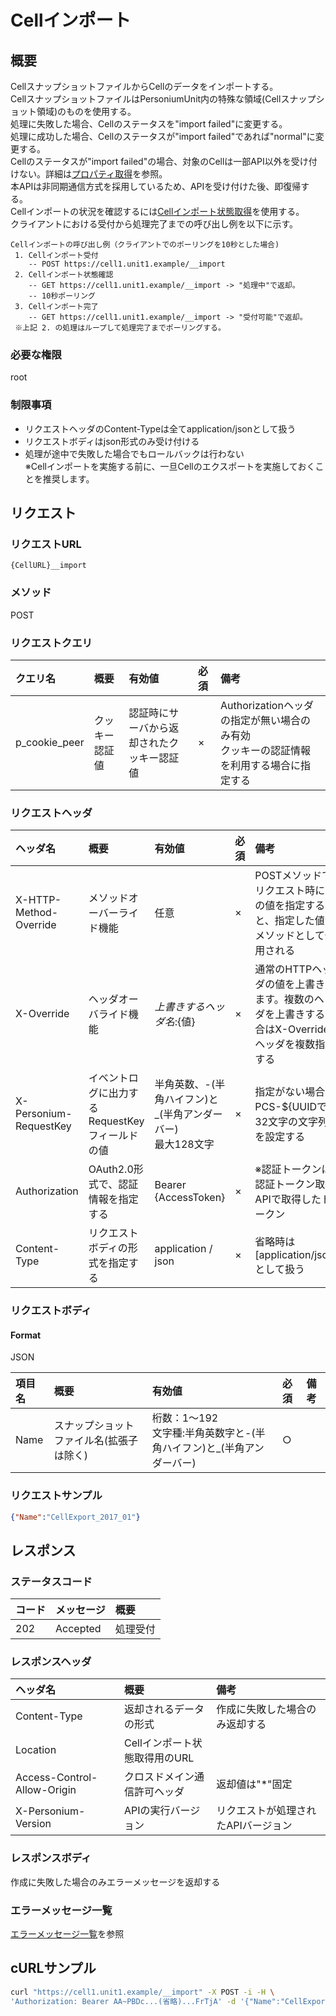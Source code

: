 # Cellインポート
## 概要
CellスナップショットファイルからCellのデータをインポートする。  
CellスナップショットファイルはPersoniumUnit内の特殊な領域(Cellスナップショット領域)のものを使用する。  
処理に失敗した場合、Cellのステータスを"import failed"に変更する。  
処理に成功した場合、Cellのステータスが"import failed"であれば"normal"に変更する。  
Cellのステータスが"import failed"の場合、対象のCellは一部API以外を受け付けない。詳細は[プロパティ取得](290_Cell_Get_Property.md)を参照。  
本APIは非同期通信方式を採用しているため、APIを受け付けた後、即復帰する。  
Cellインポートの状況を確認するには[Cellインポート状態取得](508_Progress_of_Import_Cell.md)を使用する。  
クライアントにおける受付から処理完了までの呼び出し例を以下に示す。  

```
Cellインポートの呼び出し例（クライアントでのポーリングを10秒とした場合)
 1. Cellインポート受付
    -- POST https://cell1.unit1.example/__import
 2. Cellインポート状態確認
    -- GET https://cell1.unit1.example/__import -> "処理中"で返却。
    -- 10秒ポーリング
 3. Cellインポート完了
    -- GET https://cell1.unit1.example/__import -> "受付可能"で返却。
 ※上記 2. の処理はループして処理完了までポーリングする。
```

### 必要な権限
root

### 制限事項
- リクエストヘッダのContent-Typeは全てapplication/jsonとして扱う
- リクエストボディはjson形式のみ受け付ける
- 処理が途中で失敗した場合でもロールバックは行わない  
※Cellインポートを実施する前に、一旦Cellのエクスポートを実施しておくことを推奨します。  

## リクエスト
### リクエストURL
```
{CellURL}__import
```

### メソッド
POST

### リクエストクエリ
|クエリ名|概要|有効値|必須|備考|
|:--|:--|:--|:--|:--|
|p_cookie_peer|クッキー認証値|認証時にサーバから返却されたクッキー認証値|×|Authorizationヘッダの指定が無い場合のみ有効<br>クッキーの認証情報を利用する場合に指定する|

### リクエストヘッダ
|ヘッダ名|概要|有効値|必須|備考|
|:--|:--|:--|:--|:--|
|X-HTTP-Method-Override|メソッドオーバーライド機能|任意|×|POSTメソッドでリクエスト時にこの値を指定すると、指定した値がメソッドとして使用される|
|X-Override|ヘッダオーバライド機能|${上書きするヘッダ名}:${値}|×|通常のHTTPヘッダの値を上書きします。複数のヘッダを上書きする場合はX-Overrideヘッダを複数指定する|
|X-Personium-RequestKey|イベントログに出力するRequestKeyフィールドの値|半角英数、-(半角ハイフン)と_(半角アンダーバー)<br>最大128文字|×|指定がない場合、PCS-${UUIDで32文字の文字列}を設定する|
|Authorization|OAuth2.0形式で、認証情報を指定する|Bearer {AccessToken}|×|※認証トークンは認証トークン取得APIで取得したトークン|
|Content-Type|リクエストボディの形式を指定する|application / json|×|省略時は[application/json]として扱う|

### リクエストボディ
#### Format
JSON

|項目名|概要|有効値|必須|備考|
|:--|:--|:--|:--|:--|
|Name|スナップショットファイル名(拡張子は除く)|桁数：1～192<br>文字種:半角英数字と-(半角ハイフン)と_(半角アンダーバー)|○||

### リクエストサンプル
```json
{"Name":"CellExport_2017_01"}
```


## レスポンス
### ステータスコード
|コード|メッセージ|概要|
|:--|:--|:--|
|202|Accepted|処理受付|

### レスポンスヘッダ
|ヘッダ名|概要|備考|
|:--|:--|:--|
|Content-Type|返却されるデータの形式|作成に失敗した場合のみ返却する|
|Location|Cellインポート状態取得用のURL||
|Access-Control-Allow-Origin|クロスドメイン通信許可ヘッダ|返却値は"*"固定|
|X-Personium-Version|APIの実行バージョン|リクエストが処理されたAPIバージョン|

### レスポンスボディ
作成に失敗した場合のみエラーメッセージを返却する

### エラーメッセージ一覧
[エラーメッセージ一覧](004_Error_Messages.md)を参照


## cURLサンプル
```sh
curl "https://cell1.unit1.example/__import" -X POST -i -H \
'Authorization: Bearer AA~PBDc...(省略)...FrTjA' -d '{"Name":"CellExport_2017_01"}'
```
